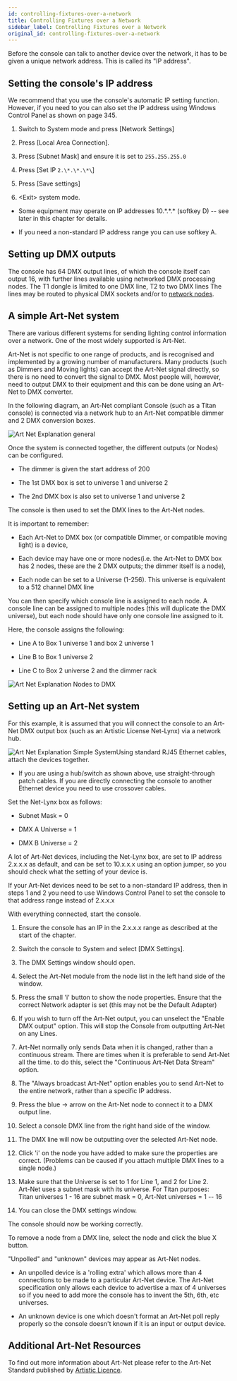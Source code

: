 ```yaml
---
id: controlling-fixtures-over-a-network
title: Controlling Fixtures over a Network
sidebar_label: Controlling Fixtures over a Network
original_id: controlling-fixtures-over-a-network
---
```


Before the console can talk to another device over the network, it has
to be given a unique network address. This is called its "IP address".

Setting the console's IP address
--------------------------------

We recommend that you use the console's automatic IP setting function.
However, if you need to you can also set the IP address using Windows
Control Panel as shown on page 345.

1. Switch to System mode and press \[Network Settings\]

2. Press \[Local Area Connection\].

3. Press \[Subnet Mask\] and ensure it is set to `255.255.255.0`

4. Press \[Set IP `2.\*.\*.\*\`]

5. Press \[Save settings\]

6. \<Exit\> system mode.

-   Some equipment may operate on IP addresses 10.\*.\*.\* (softkey D)
    -- see later in this chapter for details.

-   If you need a non-standard IP address range you can use softkey A.

Setting up DMX outputs
----------------------

The console has 64 DMX output lines, of which the console itself can
output 16, with further lines available using networked DMX processing
nodes. The T1 dongle is limited to one DMX line, T2 to two DMX lines The
lines may be routed to physical DMX sockets and/or to [network nodes](../networking/controlling-fixtures-over-a-network.md).

A simple Art-Net system
-----------------------

There are various different systems for sending lighting control
information over a network. One of the most widely supported is Art-Net.

Art-Net is not specific to one range of products, and is recognised and
implemented by a growing number of manufacturers. Many products (such as
Dimmers and Moving lights) can accept the Art-Net signal directly, so
there is no need to convert the signal to DMX. Most people will,
however, need to output DMX to their equipment and this can be done
using an Art-Net to DMX converter.

In the following diagram, an Art-Net compliant Console (such as a Titan
console) is connected via a network hub to an Art-Net compatible dimmer
and 2 DMX conversion boxes.

![Art Net Explanation
general](/docs/images/Art-Net-Explanation-general.jpeg)

Once the system is connected together, the different outputs (or Nodes)
can be configured.

-   The dimmer is given the start address of 200

-   The 1st DMX box is set to universe 1 and universe 2

-   The 2nd DMX box is also set to universe 1 and universe 2

The console is then used to set the DMX lines to the Art-Net nodes.

It is important to remember:

-   Each Art-Net to DMX box (or compatible Dimmer, or compatible moving
    light) is a device,

-   Each device may have one or more nodes(i.e. the Art-Net to DMX box
    has 2 nodes, these are the 2 DMX outputs; the dimmer itself is a
    node),

-   Each node can be set to a Universe (1-256). This universe is
    equivalent to a 512 channel DMX line

You can then specify which console line is assigned to each node. A
console line can be assigned to multiple nodes (this will duplicate the
DMX universe), but each node should have only one console line assigned
to it.

Here, the console assigns the following:

-   Line A to Box 1 universe 1 and box 2 universe 1

-   Line B to Box 1 universe 2

-   Line C to Box 2 universe 2 and the dimmer rack

![Art Net Explanation Nodes to
DMX](/docs/images/Art-Net-Explanation-Nodes-to-DMX.jpeg)

Setting up an Art-Net system
----------------------------

For this example, it is assumed that you will connect the console to an
Art-Net DMX output box (such as an Artistic License Net-Lynx) via a
network hub.

![Art Net Explanation Simple
System](/docs/images/Art-Net-Explanation-Simple-System.jpeg)Using standard RJ45 Ethernet cables,
attach the devices together.

-   If you are using a hub/switch as shown above, use straight-through
    patch cables. If you are directly connecting the console to another
    Ethernet device you need to use crossover cables.

Set the Net-Lynx box as follows:

-   Subnet Mask = 0

-   DMX A Universe = 1

-   DMX B Universe = 2

A lot of Art-Net devices, including the Net-Lynx box, are set to IP
address 2.x.x.x as default, and can be set to 10.x.x.x using an option
jumper, so you should check what the setting of your device is.

If your Art-Net devices need to be set to a non-standard IP address,
then in steps 1 and 2 you need to use Windows Control Panel to set the
console to that address range instead of 2.x.x.x

With everything connected, start the console.

1. Ensure the console has an IP in the 2.x.x.x range as described at
the start of the chapter.

2. Switch the console to System and select \[DMX Settings\].

3. The DMX Settings window should open.

4. Select the Art-Net module from the node list in the left hand side
of the window.

5. Press the small 'i' button to show the node properties. Ensure that
the correct Network adapter is set (this may not be the Default Adapter)

6. If you wish to turn off the Art-Net output, you can unselect the
\"Enable DMX output\" option. This will stop the Console from outputting
Art-Net on any Lines.

7. Art-Net normally only sends Data when it is changed, rather than a
continuous stream. There are times when it is preferable to send Art-Net
all the time. to do this, select the \"Continuous Art-Net Data Stream\"
option.

8. The \"Always broadcast Art-Net\" option enables you to send Art-Net
to the entire network, rather than a specific IP address.

9. Press the blue → arrow on the Art-Net node to connect it to a DMX
output line.

10. Select a console DMX line from the right hand side of the window.

11. The DMX line will now be outputting over the selected Art-Net node.

12. Click 'i' on the node you have added to make sure the properties
are correct. (Problems can be caused if you attach multiple DMX lines to
a single node.)

13. Make sure that the Universe is set to 1 for Line 1, and 2 for Line 2.  
Art-Net uses a subnet mask with its universe. For Titan purposes:  
Titan universes 1 - 16 are subnet mask = 0, Art-Net universes = 1 -- 16

14. You can close the DMX settings window.

The console should now be working correctly.

To remove a node from a DMX line, select the node and click the blue X
button.

\"Unpolled\" and \"unknown\" devices may appear as Art-Net nodes.

-   An unpolled device is a \'rolling extra\' which allows more than 4
    connections to be made to a particular Art-Net device. The Art-Net
    specification only allows each device to advertise a max of 4
    universes so if you need to add more the console has to invent the
    5th, 6th, etc universes.

-   An unknown device is one which doesn't format an Art-Net poll reply
    properly so the console doesn't known if it is an input or output
    device.

Additional Art-Net Resources
----------------------------

To find out more information about Art-Net please refer to the Art-Net
Standard published by [Artistic
Licence](http://www.artisticlicence.com).
